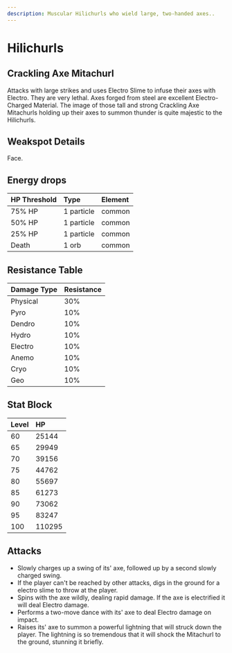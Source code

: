 ```yaml
---
description: Muscular Hilichurls who wield large, two-handed axes..
---
```


# Hilichurls

## Crackling Axe Mitachurl

Attacks with large strikes and uses Electro Slime to infuse their axes with Electro. They are very lethal. Axes forged from steel are excellent Electro-Charged Material. The image of those tall and strong Crackling Axe Mitachurls holding up their axes to summon thunder is quite majestic to the Hilichurls.

## Weakspot Details

Face.

## Energy drops

| HP Threshold | Type | Element |
| :--- | :--- | :--- |
| 75% HP | 1 particle | common   
| 50% HP | 1 particle | common   
| 25% HP | 1 particle | common  
| Death | 1 orb | common

## Resistance Table

| Damage Type | Resistance |
| :--- | :--- |
| Physical | 30% |
| Pyro | 10% |
| Dendro | 10% |
| Hydro | 10% |
| Electro | 10% |
| Anemo | 10% |
| Cryo | 10% |
| Geo | 10% |

## Stat Block

| Level | HP |
| :--- | :--- |
| 60 | 25144 |
| 65 | 29949 |
| 70 | 39156 |
| 75 | 44762 |
| 80 | 55697 |
| 85 | 61273 |
| 90 | 73062 |
| 95 | 83247 |
| 100 | 110295 |

## Attacks

* Slowly charges up a swing of its' axe, followed up by a second slowly charged swing.
* If the player can't be reached by other attacks, digs in the ground for a electro slime to throw at the player.
* Spins with the axe wildly, dealing rapid damage. If the axe is electrified it will deal Electro damage.
* Performs a two-move dance with its' axe to deal Electro damage on impact.
* Raises its' axe to summon a powerful lightning that will struck down the player. The lightning is so tremendous that it will shock the Mitachurl to the ground, stunning it briefly.
